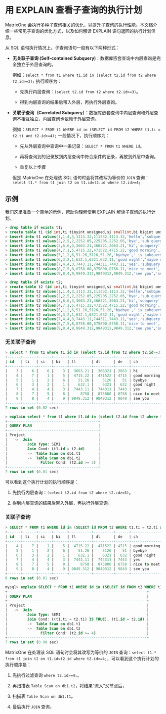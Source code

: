 # 用 EXPLAIN 查看子查询的执行计划

MatrixOne 会执行多种子查询相关的优化，以提升子查询的执行性能。本文档介绍一些常见子查询的优化方式，以及如何解读 EXPLAIN 语句返回的执行计划信息。

从 SQL 语句执行情况上，子查询语句一般有以下两种形式：

- **无关联子查询 (Self-contained Subquery)**：数据库嵌套查询中内层查询是完全独立于外层查询的。

     例如：``select * from t1 where t1.id in (select t2.id from t2 where t2.id>=3);`` 执行顺序为：

     + 先执行内层查询：`(select t2.id from t2 where t2.id>=3)`。

     + 得到内层查询的结果后带入外层，再执行外层查询。

- **关联子查询（Correlated Subquery）**：数据库嵌套查询中内层查询和外层查询不相互独立，内层查询也依赖于外层查询。

     例如：``SELECT * FROM t1 WHERE id in (SELECT id FROM t2 WHERE t1.ti = t2.ti and t2.id>=4);`` 一般情况下，执行顺序为：

     + 先从外层查询中查询中一条记录：`SELECT * FROM t1 WHERE id`。

     + 再将查询到的记录放到内层查询中符合条件的记录，再放到外层中查询。

     + 重复以上步骤

     但是 MatrixOne 在处理该 SQL 语句时会将其改写为等价的 `JOIN` 查询：`select t1.* from t1 join t2 on t1.id=t2.id where t2.id>=4;`

## 示例

我们这里准备一个简单的示例，帮助你理解使用 EXPLAIN 解读子查询的执行计划。

```sql
> drop table if exists t1;
> create table t1 (id int,ti tinyint unsigned,si smallint,bi bigint unsigned,fl float,dl double,de decimal,ch char(20),vch varchar(20),dd date,dt datetime);
> insert into t1 values(1,1,4,3,1113.32,111332,1113.32,'hello','subquery','2022-04-28','2022-04-28 22:40:11');
> insert into t1 values(2,2,5,2,2252.05,225205,2252.05,'bye','sub query','2022-04-28','2022-04-28 22:40:11');
> insert into t1 values(3,6,6,3,3663.21,366321,3663.21,'hi','subquery','2022-04-28','2022-04-28 22:40:11');
> insert into t1 values(4,7,1,5,4715.22,471522,4715.22,'good morning','my subquery','2022-04-28','2022-04-28 22:40:11');
> insert into t1 values(5,1,2,6,51.26,5126,51.26,'byebye',' is subquery?','2022-04-28','2022-04-28 22:40:11');
> insert into t1 values(6,3,2,1,632.1,6321,632.11,'good night','maybe subquery','2022-04-28','2022-04-28 22:40:11');
> insert into t1 values(7,4,4,3,7443.11,744311,7443.11,'yes','subquery','2022-04-28','2022-04-28 22:40:11');
> insert into t1 values(8,7,5,8,8758.00,875800,8758.11,'nice to meet','just subquery','2022-04-28','2022-04-28 22:40:11');
> insert into t1 values(9,8,4,9,9849.312,9849312,9849.312,'see you','subquery','2022-04-28','2022-04-28 22:40:11');

> drop table if exists t2;
> create table t2 (id int,ti tinyint unsigned,si smallint,bi bigint unsigned,fl float,dl double,de decimal,ch char(20),vch varchar(20),dd date,dt datetime);
> insert into t2 values(1,1,4,3,1113.32,111332,1113.32,'hello','subquery','2022-04-28','2022-04-28 22:40:11');
> insert into t2 values(2,2,5,2,2252.05,225205,2252.05,'bye','sub query','2022-04-28','2022-04-28 22:40:11');
> insert into t2 values(3,6,6,3,3663.21,366321,3663.21,'hi','subquery','2022-04-28','2022-04-28 22:40:11');
> insert into t2 values(4,7,1,5,4715.22,471522,4715.22,'good morning','my subquery','2022-04-28','2022-04-28 22:40:11');
> insert into t2 values(5,1,2,6,51.26,5126,51.26,'byebye',' is subquery?','2022-04-28','2022-04-28 22:40:11');
> insert into t2 values(6,3,2,1,632.1,6321,632.11,'good night','maybe subquery','2022-04-28','2022-04-28 22:40:11');
> insert into t2 values(7,4,4,3,7443.11,744311,7443.11,'yes','subquery','2022-04-28','2022-04-28 22:40:11');
> insert into t2 values(8,7,5,8,8758.00,875800,8758.11,'nice to meet','just subquery','2022-04-28','2022-04-28 22:40:11');
> insert into t2 values(9,8,4,9,9849.312,9849312,9849.312,'see you','subquery','2022-04-28','2022-04-28 22:40:11');
```

### 无关联子查询

```sql
> select * from t1 where t1.id in (select t2.id from t2 where t2.id>=3);
+------+------+------+------+----------+---------+------+--------------+----------------+------------+---------------------+
| id   | ti   | si   | bi   | fl       | dl      | de   | ch           | vch            | dd         | dt                  |
+------+------+------+------+----------+---------+------+--------------+----------------+------------+---------------------+
|    3 |    6 |    6 |    3 |  3663.21 |  366321 | 3663 | hi           | subquery       | 2022-04-28 | 2022-04-28 22:40:11 |
|    4 |    7 |    1 |    5 |  4715.22 |  471522 | 4715 | good morning | my subquery    | 2022-04-28 | 2022-04-28 22:40:11 |
|    5 |    1 |    2 |    6 |    51.26 |    5126 |   51 | byebye       |  is subquery?  | 2022-04-28 | 2022-04-28 22:40:11 |
|    6 |    3 |    2 |    1 |    632.1 |    6321 |  632 | good night   | maybe subquery | 2022-04-28 | 2022-04-28 22:40:11 |
|    7 |    4 |    4 |    3 |  7443.11 |  744311 | 7443 | yes          | subquery       | 2022-04-28 | 2022-04-28 22:40:11 |
|    8 |    7 |    5 |    8 |     8758 |  875800 | 8758 | nice to meet | just subquery  | 2022-04-28 | 2022-04-28 22:40:11 |
|    9 |    8 |    4 |    9 | 9849.312 | 9849312 | 9849 | see you      | subquery       | 2022-04-28 | 2022-04-28 22:40:11 |
+------+------+------+------+----------+---------+------+--------------+----------------+------------+---------------------+
7 rows in set (0.02 sec)

> explain select * from t1 where t1.id in (select t2.id from t2 where t2.id>=3);
+-----------------------------------------+
| QUERY PLAN                              |
+-----------------------------------------+
| Project                                 |
|   ->  Join                              |
|         Join Type: SEMI                 |
|         Join Cond: (t1.id = t2.id)      |
|         ->  Table Scan on db1.t1        |
|         ->  Table Scan on db1.t2        |
|               Filter Cond: (t2.id >= 3) |
+-----------------------------------------+
7 rows in set (0.01 sec)
```

可以看到这个执行计划的执行顺序是：

1. 先执行内层查询：`(select t2.id from t2 where t2.id>=3)`。

2. 得到内层查询的结果后带入外层，再执行外层查询。

### 关联子查询

```sql
> SELECT * FROM t1 WHERE id in (SELECT id FROM t2 WHERE t1.ti = t2.ti and t2.id>=4);
+------+------+------+------+----------+---------+------+--------------+----------------+------------+---------------------+
| id   | ti   | si   | bi   | fl       | dl      | de   | ch           | vch            | dd         | dt                  |
+------+------+------+------+----------+---------+------+--------------+----------------+------------+---------------------+
|    4 |    7 |    1 |    5 |  4715.22 |  471522 | 4715 | good morning | my subquery    | 2022-04-28 | 2022-04-28 22:40:11 |
|    5 |    1 |    2 |    6 |    51.26 |    5126 |   51 | byebye       |  is subquery?  | 2022-04-28 | 2022-04-28 22:40:11 |
|    6 |    3 |    2 |    1 |    632.1 |    6321 |  632 | good night   | maybe subquery | 2022-04-28 | 2022-04-28 22:40:11 |
|    7 |    4 |    4 |    3 |  7443.11 |  744311 | 7443 | yes          | subquery       | 2022-04-28 | 2022-04-28 22:40:11 |
|    8 |    7 |    5 |    8 |     8758 |  875800 | 8758 | nice to meet | just subquery  | 2022-04-28 | 2022-04-28 22:40:11 |
|    9 |    8 |    4 |    9 | 9849.312 | 9849312 | 9849 | see you      | subquery       | 2022-04-28 | 2022-04-28 22:40:11 |
+------+------+------+------+----------+---------+------+--------------+----------------+------------+---------------------+
6 rows in set (0.01 sec)

mysql> explain SELECT * FROM t1 WHERE id in (SELECT id FROM t2 WHERE t1.ti = t2.ti and t2.id>=4);
+---------------------------------------------------------------+
| QUERY PLAN                                                    |
+---------------------------------------------------------------+
| Project                                                       |
|   ->  Join                                                    |
|         Join Type: SEMI                                       |
|         Join Cond: ((t1.ti = t2.ti) IS TRUE), (t1.id = t2.id) |
|         ->  Table Scan on db1.t1                              |
|         ->  Table Scan on db1.t2                              |
|               Filter Cond: (t2.id >= 4)                       |
+---------------------------------------------------------------+
7 rows in set (0.00 sec)
```

MatrixOne 在处理该 SQL 语句时会将其改写为等价的 `JOIN` 查询：`select t1.* from t1 join t2 on t1.id=t2.id where t2.id>=4;`，可以看到这个执行计划的执行顺序是：

1. 先执行过滤查询 `where t2.id>=4;`。

2. 再扫描表 `Table Scan on db1.t2`，将结果“流入”父节点后，

3. 扫描表 `Table Scan on db1.t1`。

4. 最后执行 `JOIN` 查询。
